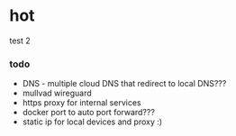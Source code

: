 # hot
test
2

### todo
- DNS - multiple cloud DNS that redirect to local DNS???
- mullvad wireguard
- https proxy for internal services
- docker port to auto port forward???
- static ip for local devices and proxy :)